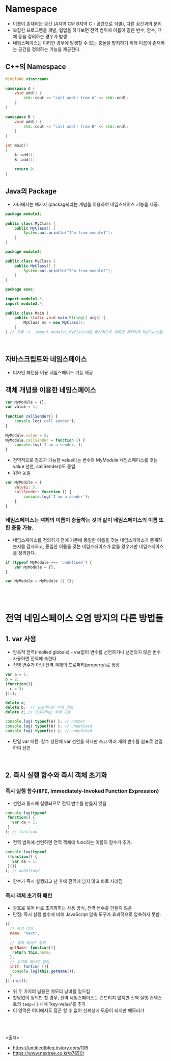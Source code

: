 # Namespace
- 이름이 존재하는 공간 (A지역 C와 B지역 C - 공간으로 식별), 다른 공간과의 분리
- 복잡한 프로그램을 개발, 협업을 하다보면 전역 범위에 이름이 같은 변수, 함수, 객체 등을 정의하는 경우가 발생
- 네임스페이스는 이러한 경우에 발생할 수 있는 충돌을 방지하기 위해 이름이 존재하는 공간을 정의하는 기능을 제공한다.
 
## C++의 Namespace
```c++
#include <iostream>
 
namespace A {
    void add() {
        std::cout << "call add() from A" << std::endl;
    }
}
 
namespace B {
    void add() {
        std::cout << "call add() from B" << std::endl;
    }
}
 
int main()
{
    A::add();
    B::add();
 
    return 0;
}
```


## Java의 Package
- 자바에서는 패키지 (package)라는 개념을 이용하여 네임스페이스 기능을 제공.
```java
package module1;
 
public class MyClass {
    public MyClass() {
        System.out.println("I'm from module1");
    }
}
```
```java
package module2;
 
public class MyClass {
    public MyClass() {
        System.out.println("I'm from module2");
    }
}
```
```java
package exec;
 
import module1.*;
import module2.*;
 
public class Main {
    public static void main(String[] args) {    
        MyClass mc = new MyClass();
    }
} // 오류 ->  import module1.MyClass처럼 명시적으로 어떠한 패키지의 MyClass를 포함할 것인지를 선언
```
<br>

## 자바스크립트와 네임스페이스
- 디자인 패턴을 이용 네임스페이스 기능 제공

## 객체 개념을 이용한 네임스페이스
```javascript
var MyModule = {};
var value = 1;
 
function callSender() {
    console.log('call sender');
}
 
MyModule.value = 5;
MyModule.callSender = function () {
    console.log('I am a sender.');
}
```
- 전역적으로 참조가 가능한 value라는 변수와 MyModule 네임스페이스를 갖는 value 선언, callSender()도 동일 
- 위와 동일
```javascript
var MyModule = {
    value1: 5,
    callSender: function () {
        console.log('I am a sender');
    }
}
```

### 네임스페이스는 객체의 이름이 충돌하는 것과 같이 네임스페이스의 이름 또한 충돌 가능. 
-  네임스페이스를 정의하기 전에 기존에 동일한 이름을 갖는 네임스페이스가 존재하는지를 검사하고, 동일한 이름을 갖는 네임스페이스가 없을 경우에만 네임스페이스를 정의한다.
```javascript
if (typeof MyModule === 'undefined') {
    var MyModule = {};
}
```
```javascript
var MyModule = MyModule || {};
```

<br><br>

# 전역 네임스페이스 오염 방지의 다른 방법들
## 1. var 사용
- 암묵적 전역(implied globals) - var없이 변수를 선언하거나 선언되지 않은 변수 사용하면 전역에 속한다
- 전역 변수가 아닌 전역 객체의 프로퍼티(property)로 생성
```javascript
var a = 1;
b = 2;
(function(){
  c = 3;
})();

delete a;
delete b;  // 프로퍼티는 삭제 가능
delete c; // 프로퍼티는 삭제 가능

console.log( typeof(a) ); // number
console.log( typeof(b) ); // undefined
console.log( typeof(c) ); // undefined
```
- 단일 var 패턴: 함수 상단에 var 선언을 하나만 쓰고 여러 개의 변수를 쉼표로 연결하여 선언
<br>

## 2. 즉시 실행 함수와 즉시 객체 초기화
### 즉시 실행 함수(IIFE, Immediately-Invoked Function Expression)
- 선언과 동시에 실행되므로 전역 변수를 만들지 않음

```javascript
console.log(typeof
 function() {
   var da = 1;
 }
); // function
```
- 전역 범위에 선언하면 전역 객체에 func라는 이름의 함수가 추가.

```javascript
console.log(typeof
 (function() {
   var da = 1;
 }())
); // undefined
```
- 함수가 즉시 실행되고 난 후에 전역에 남지 않고 바로 사라짐

### 즉시 객체 초기화 패턴
- 괄호로 묶어 바로 초기화하는 사용 방식, 전역 변수를 만들지 않음
- 단점: 즉시 실행 함수에 비해 JavaScript 압축 도구가 효과적으로 압축하지 못함.
```javascript
({
  // 속성 정의
  name: "text",
  
  // 객체 메서드 정의
  getName: function(){
   return this.name;
  },
  // 초기화 메서드 정의
  init: funtion (){
   console.log(this.getName());
  }
}).init();
```

- 위 두 가지의 남용은 메모리 낭비를 일으킴
- 할당없이 정의만 할 경우, 전역 네임스페이스는 건드리지 않지만 전역 실행 컨텍스트의 `temp=[]` 내에 'key-value'를 추가
- 이 영역은 어디에서도 접근 할 수 없어 신뢰성에 도움이 되지만 메모리가 

<br><br><br>
<출처>
- https://untitledtblog.tistory.com/106
- https://www.nextree.co.kr/p7650/
